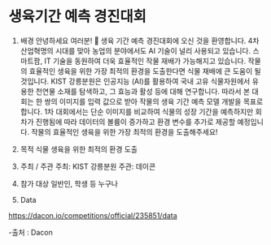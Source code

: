 # 생육기간 예측 경진대회
1. 배경
 안녕하세요 여러분! 🙌 생육 기간 예측 경진대회에 오신 것을 환영합니다. 
 4차산업혁명의 시대를 맞아 농업의 분야에서도 AI  기술이 널리 사용되고 있습니다. 스마트팜, IT  기술을 동원하여 더욱 효율적인 작물 재배가 가능해지고 있습니다.
 작물의 효율적인 생육을 위한 가장 최적의 환경을 도출한다면 식물 재배에 큰 도움이 될 것입니다.
 KIST 강릉분원은 인공지능 (AI)를 활용하여 국내 고유 식물자원에서 유용한 천연물 소재를 탐색하고, 그 효능과 활성 등에 대해 연구합니다.
 따라서 본 대회는 한 쌍의 이미지를 입력 값으로 받아 작물의 생육 기간 예측 모델 개발을 목표로 합니다.
 1차 대회에서는 단순 이미지를 비교하여 식물의 성장 기간을 예측하지만 회차가 진행됨에 따라 데이터의 볼륨이 증가하고 환경 변수를 추가로 제공할 예정입니다.
 작물의 효율적인 생육을 위한 가장 최적의 환경을 도출해주세요!

2. 목적
식물 생육을 위한 최적의 환경 도출 


3. 주최 / 주관
주최: KIST 강릉분원
주관: 데이콘


4. 참가 대상
일반인, 학생 등 누구나

5. Data

https://dacon.io/competitions/official/235851/data

-출처 : Dacon
